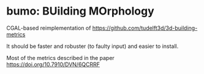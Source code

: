 # bumo: BUilding MOrphology 

CGAL-based reimplementation of https://github.com/tudelft3d/3d-building-metrics

It should be faster and robuster (to faulty input) and easier to install.

Most of the metrics described in the paper https://doi.org/10.7910/DVN/6QCRRF